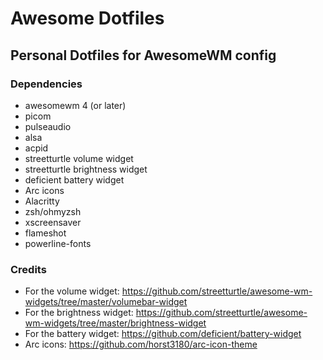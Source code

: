 # Awesome Dotfiles
## Personal Dotfiles for AwesomeWM config
### Dependencies
- awesomewm 4 (or later)
- picom
- pulseaudio
- alsa
- acpid
- streetturtle volume widget
- streetturtle brightness widget
- deficient battery widget
- Arc icons
- Alacritty
- zsh/ohmyzsh
- xscreensaver
- flameshot
- powerline-fonts

### Credits
- For the volume widget: https://github.com/streetturtle/awesome-wm-widgets/tree/master/volumebar-widget
- For the brightness widget: https://github.com/streetturtle/awesome-wm-widgets/tree/master/brightness-widget
- For the battery widget: https://github.com/deficient/battery-widget
- Arc icons: https://github.com/horst3180/arc-icon-theme


